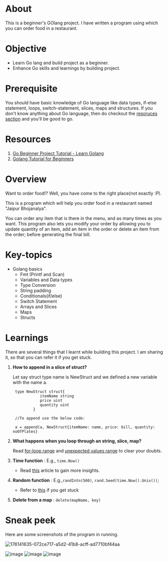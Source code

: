 # About
This is a beginner's GOlang project.
I have written a program using which you can order food in a restaurant.

# Objective 
* Learn Go lang and build project as a beginner.
* Enhance Go skills and learnings by building project. 

# Prerequisite
You should have basic knowledge of Go language like data types, if-else statement, loops, switch-statement, slices, maps and structures.
If you don't know anything about Go language, then do checkout the [resoruces section](https://github.com/BhairaviSanskriti/Order-Food/edit/main/README.md#resources) and you'll be good to go.

# Resources 
1. [Go Beginner Project Tutorial - Learn Golang](https://www.youtube.com/watch?v=LHhsNa_Kgns)
2. [Golang Tutorial for Beginners](https://www.youtube.com/watch?v=yyUHQIec83I)

# Overview
Want to order food!? Well, you have come to the right place(not exactly :P).

This is a program which will help you order food in a restaurant named "Jaipur Bhojanalya".

You can order any item that is there in the menu, and as many times as you want. This program also lets you modify your order by allowing you to update quantity of an item, add an item in the order or delete an item from the order; before generating the final bill.

# Key-topics
* Golang basics
  - Fmt (Printf and Scan) 
  - Variables and Data types
  - Type Conversion
  - String padding
  - Conditionals(if/else)
  - Switch Statement
  - Arrays and Slices 
  - Maps
  - Structs

# Learnings
There are several things that I learnt while building this project. I am sharing it, so that you can refer it if you get stuck.
1. __How to append in a slice of struct?__
		
    Let say struct type name is NewStruct and we defined a new variable with the name a. 
        
        type NewStruct struct{
				   itemName string
				   price uint
				   quantity uint
				}
        
        //To append use the below code: 
      
        a = append(a, NewStruct{itemName: name, price: bill, quantity: noOfPlates}
        
 2. __What happens when you loop through an string, slice, map?__
  
    Read [for-loop range](https://yourbasic.org/golang/for-loop-range-array-slice-map-channel/) and [unexpected values range](https://yourbasic.org/golang/gotcha-unexpected-values-range/) to clear your doubts.
 3. __Time function__   : E.g., `time.Now()` 
      * Read [this](https://www.golangprograms.com/get-current-date-and-time-in-various-format-in-golang.html) article to gain more insights.
 4. __Random function__ : E.g.,`randIntn(500)`, `rand.Seed(time.Now().Unix())`;
      * Refer to [this](https://stackoverflow.com/questions/68203678/golang-rand-int-why-every-time-same-values) if you get stuck
 5. __Delete from a map__ : `delete(mapName, key)`

# Sneak peek
Here are some screenshots of the program in running. 

![176141635-072ce717-a5d2-41b8-acff-ad7710bf44aa](https://github.com/Usee1234/Food_Billing-App-in-Golang/assets/94893243/d1a38150-aa27-41c6-b9df-0eaff13cd51b)

  
  ![image](https://user-images.githubusercontent.com/106534693/176141902-8845a817-9367-4dd6-8fc9-762cc1ec992f.png)
  ![image](https://user-images.githubusercontent.com/106534693/176142141-79db608e-af78-4dcb-bd77-76a7d7910aa5.png)
  ![image](https://user-images.githubusercontent.com/106534693/176142239-32473878-8785-4970-bf78-2945754ba026.png)
